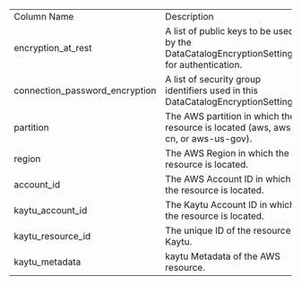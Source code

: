 <table>
	<tr><td>Column Name</td><td>Description</td></tr>
	<tr><td>encryption_at_rest</td><td>A list of public keys to be used by the DataCatalogEncryptionSettingss for authentication.</td></tr>
	<tr><td>connection_password_encryption</td><td>A list of security group identifiers used in this DataCatalogEncryptionSettings.</td></tr>
	<tr><td>partition</td><td>The AWS partition in which the resource is located (aws, aws-cn, or aws-us-gov).</td></tr>
	<tr><td>region</td><td>The AWS Region in which the resource is located.</td></tr>
	<tr><td>account_id</td><td>The AWS Account ID in which the resource is located.</td></tr>
	<tr><td>kaytu_account_id</td><td>The Kaytu Account ID in which the resource is located.</td></tr>
	<tr><td>kaytu_resource_id</td><td>The unique ID of the resource in Kaytu.</td></tr>
	<tr><td>kaytu_metadata</td><td>kaytu Metadata of the AWS resource.</td></tr>
</table>